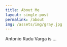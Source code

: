 ```yaml
---
title: About Me
layout: single-post
permalink: /about
img: /assets/img/gray.jpg
---
```


Antonio Radu Varga is ...